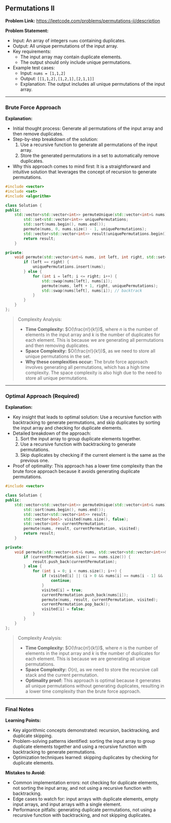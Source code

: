 ## Permutations II
**Problem Link:** https://leetcode.com/problems/permutations-ii/description

**Problem Statement:**
- Input: An array of integers `nums` containing duplicates.
- Output: All unique permutations of the input array.
- Key requirements: 
    * The input array may contain duplicate elements.
    * The output should only include unique permutations.
- Example test cases:
    * Input: `nums = [1,1,2]`
    * Output: `[[1,1,2],[1,2,1],[2,1,1]]`
    * Explanation: The output includes all unique permutations of the input array.

---

### Brute Force Approach

**Explanation:**
- Initial thought process: Generate all permutations of the input array and then remove duplicates.
- Step-by-step breakdown of the solution:
    1. Use a recursive function to generate all permutations of the input array.
    2. Store the generated permutations in a set to automatically remove duplicates.
- Why this approach comes to mind first: It is a straightforward and intuitive solution that leverages the concept of recursion to generate permutations.

```cpp
#include <vector>
#include <set>
#include <algorithm>

class Solution {
public:
    std::vector<std::vector<int>> permuteUnique(std::vector<int>& nums) {
        std::set<std::vector<int>> uniquePermutations;
        std::sort(nums.begin(), nums.end());
        permute(nums, 0, nums.size() - 1, uniquePermutations);
        std::vector<std::vector<int>> result(uniquePermutations.begin(), uniquePermutations.end());
        return result;
    }

private:
    void permute(std::vector<int>& nums, int left, int right, std::set<std::vector<int>>& uniquePermutations) {
        if (left == right) {
            uniquePermutations.insert(nums);
        } else {
            for (int i = left; i <= right; i++) {
                std::swap(nums[left], nums[i]);
                permute(nums, left + 1, right, uniquePermutations);
                std::swap(nums[left], nums[i]); // backtrack
            }
        }
    }
};
```

> Complexity Analysis:
> - **Time Complexity:** $O(\frac{n!}{k!})$, where $n$ is the number of elements in the input array and $k$ is the number of duplicates for each element. This is because we are generating all permutations and then removing duplicates.
> - **Space Complexity:** $O(\frac{n!}{k!})$, as we need to store all unique permutations in the set.
> - **Why these complexities occur:** The brute force approach involves generating all permutations, which has a high time complexity. The space complexity is also high due to the need to store all unique permutations.

---

### Optimal Approach (Required)

**Explanation:**
- Key insight that leads to optimal solution: Use a recursive function with backtracking to generate permutations, and skip duplicates by sorting the input array and checking for duplicate elements.
- Detailed breakdown of the approach:
    1. Sort the input array to group duplicate elements together.
    2. Use a recursive function with backtracking to generate permutations.
    3. Skip duplicates by checking if the current element is the same as the previous one.
- Proof of optimality: This approach has a lower time complexity than the brute force approach because it avoids generating duplicate permutations.

```cpp
#include <vector>

class Solution {
public:
    std::vector<std::vector<int>> permuteUnique(std::vector<int>& nums) {
        std::sort(nums.begin(), nums.end());
        std::vector<std::vector<int>> result;
        std::vector<bool> visited(nums.size(), false);
        std::vector<int> currentPermutation;
        permute(nums, result, currentPermutation, visited);
        return result;
    }

private:
    void permute(std::vector<int>& nums, std::vector<std::vector<int>>& result, std::vector<int>& currentPermutation, std::vector<bool>& visited) {
        if (currentPermutation.size() == nums.size()) {
            result.push_back(currentPermutation);
        } else {
            for (int i = 0; i < nums.size(); i++) {
                if (visited[i] || (i > 0 && nums[i] == nums[i - 1] && !visited[i - 1])) {
                    continue;
                }
                visited[i] = true;
                currentPermutation.push_back(nums[i]);
                permute(nums, result, currentPermutation, visited);
                currentPermutation.pop_back();
                visited[i] = false;
            }
        }
    }
};
```

> Complexity Analysis:
> - **Time Complexity:** $O(\frac{n!}{k!})$, where $n$ is the number of elements in the input array and $k$ is the number of duplicates for each element. This is because we are generating all unique permutations.
> - **Space Complexity:** $O(n)$, as we need to store the recursive call stack and the current permutation.
> - **Optimality proof:** This approach is optimal because it generates all unique permutations without generating duplicates, resulting in a lower time complexity than the brute force approach.

---

### Final Notes

**Learning Points:**
- Key algorithmic concepts demonstrated: recursion, backtracking, and duplicate skipping.
- Problem-solving patterns identified: sorting the input array to group duplicate elements together and using a recursive function with backtracking to generate permutations.
- Optimization techniques learned: skipping duplicates by checking for duplicate elements.

**Mistakes to Avoid:**
- Common implementation errors: not checking for duplicate elements, not sorting the input array, and not using a recursive function with backtracking.
- Edge cases to watch for: input arrays with duplicate elements, empty input arrays, and input arrays with a single element.
- Performance pitfalls: generating duplicate permutations, not using a recursive function with backtracking, and not skipping duplicates.